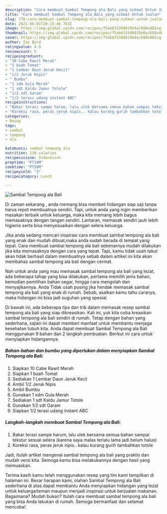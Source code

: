 ```yaml
---
description: "Cara membuat Sambal Tempong ala Bali yang nikmat Untuk Jualan"
title: "Cara membuat Sambal Tempong ala Bali yang nikmat Untuk Jualan"
slug: 770-cara-membuat-sambal-tempong-ala-bali-yang-nikmat-untuk-jualan
date: 2021-06-01T20:15:46.763Z
image: https://img-global.cpcdn.com/recipes/f5ab633398819e0a/680x482cq70/sambal-tempong-ala-bali-foto-resep-utama.jpg
thumbnail: https://img-global.cpcdn.com/recipes/f5ab633398819e0a/680x482cq70/sambal-tempong-ala-bali-foto-resep-utama.jpg
cover: https://img-global.cpcdn.com/recipes/f5ab633398819e0a/680x482cq70/sambal-tempong-ala-bali-foto-resep-utama.jpg
author: Ian Byrd
ratingvalue: 4.9
reviewcount: 5
recipeingredient:
- "10 Cabe Rawit Merah"
- "1 buah Tomat"
- "1 Lembar Daun Jeruk Kecil"
- "1/2 Jeruk Nipis"
- " Bumbu"
- "1 sdm Gula Merah"
- "1 sdt Kaldu Jamur Totole"
- "1/2 sdt Garam"
- "1/2 terasi udang instant ABC"
recipeinstructions:
- "Bakar terasi sampe harum, lalu ulek bersama semua bahan sampai tekstur sesuai selera (karena saya malas terlalu lama jadi belum halus)"
- "Koreksi rasa, peras jeruk nipis.. kalau kurang gurih tambahkan totole"
categories:
- Resep
tags:
- sambal
- tempong
- ala

katakunci: sambal tempong ala 
nutrition: 130 calories
recipecuisine: Indonesian
preptime: "PT14M"
cooktime: "PT50M"
recipeyield: "3"
recipecategory: Lunch

---
```



![Sambal Tempong ala Bali](https://img-global.cpcdn.com/recipes/f5ab633398819e0a/680x482cq70/sambal-tempong-ala-bali-foto-resep-utama.jpg)

Di zaman  sekarang , anda memang bisa membeli hidangan siap saji tanpa harus repot membuatnya sendiri. Tapi, untuk anda yang ingin memberikan masakan terbaik untuk keluarga, maka kita memang lebih bagus memasaknya dengan tangan sendiri. Lantaran, memasak sendiri jauh lebih higienis serta bisa menyesuaikan dengan selera keluarga.

Jika anda sedang mencari inspirasi cara membuat sambal tempong ala bali yang enak dan mudah dibuat,maka anda sudah berada di tempat yang tepat. Cara membuat sambal tempong ala bali  sebenarnya mudah dilakukan jika kita memasaknya dengan cara yang tepat. Tapi, kamu tidak usah takut akan tidak berhasil dalam membuatnya 
sebab dalam artikel ini kita akan membahas sambal tempong ala bali dengan cermat.  



Nah untuk anda yang mau memasak sambal tempong ala bali yang lezat, ada beberapa tahap yang bisa dilakukan, pertama memilih jenis bahan, kemudian pemilihan bahan segar, hingga cara mengolah dan menyajikannya. Anda Tidak usah pusing jika hendak memasak sambal tempong ala bali yang enak di rumah. Sebab, asalkan kamu  tahu caranya, maka hidangan ini bisa jadi suguhan yang spesial.

Di bawah ini, ada beberapa tips dan trik dalam memasak resep sambal tempong ala bali yang siap dikreasikan. Kali ini, yuk kita coba kreasikan sambal tempong ala bali sendiri di rumah. Tetap dengan bahan yang sederhana, sajian ini dapat memberi manfaat untuk membantu menjaga kesehatan tubuh kita. Anda dapat membuat Sambal Tempong ala Bali menggunakan 9 bahan dan 2 langkah pembuatan. Berikut ini cara untuk menyiapkan hidangannya.

<!--inarticleads1-->

##### Bahan-bahan dan bumbu yang diperlukan dalam menyiapkan Sambal Tempong ala Bali:

1. Siapkan 10 Cabe Rawit Merah
1. Siapkan 1 buah Tomat
1. Sediakan 1 Lembar Daun Jeruk Kecil
1. Ambil 1/2 Jeruk Nipis
1. Ambil  Bumbu
1. Gunakan 1 sdm Gula Merah
1. Sediakan 1 sdt Kaldu Jamur Totole
1. Gunakan 1/2 sdt Garam
1. Siapkan 1/2 terasi udang instant ABC




<!--inarticleads2-->

##### Langkah-langkah membuat Sambal Tempong ala Bali:

1. Bakar terasi sampe harum, lalu ulek bersama semua bahan sampai tekstur sesuai selera (karena saya malas terlalu lama jadi belum halus)
1. Koreksi rasa, peras jeruk nipis.. kalau kurang gurih tambahkan totole




Jadi, itulah artikel mengenai  sambal tempong ala bali  yang praktis dan mudah versi kita. Semoga kamu bisa melakukannya dengan hasil yang memuaskan. 

Terima kasih kamu telah menggunakan resep yang tim kami tampilkan di halaman ini. Besar harapan kami, olahan  Sambal Tempong ala Bali sederhana di atas dapat membantu Anda menyiapkan hidangan yang lezat untuk keluarga/teman maupun menjadi inspirasi untuk berjualan makanan. Bagaimana? Mudah bukan? Itulah cara membuat sambal tempong ala bali yang bisa Anda lakukan di rumah. Semoga bermanfaat dan selamat mencoba!

